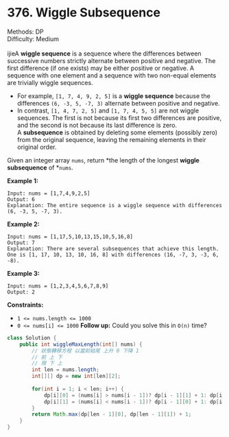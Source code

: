 # 376. Wiggle Subsequence  

  Methods: DP </br> Difficulty: Medium </br> </br>ijieA **wiggle sequence** is a sequence where the differences between successive numbers strictly alternate between positive and negative. The first difference (if one exists) may be either positive or negative. A sequence with one element and a sequence with two non-equal elements are trivially wiggle sequences.

- For example, `[1, 7, 4, 9, 2, 5]` is a **wiggle sequence** because the differences `(6, -3, 5, -7, 3)` alternate between positive and negative.
- In contrast, `[1, 4, 7, 2, 5]` and `[1, 7, 4, 5, 5]` are not wiggle sequences. The first is not because its first two differences are positive, and the second is not because its last difference is zero.
A **subsequence** is obtained by deleting some elements (possibly zero) from the original sequence, leaving the remaining elements in their original order.

Given an integer array `nums`, return *the length of the longest ****wiggle subsequence**** of *`nums`.

**Example 1:**

```plain text
Input: nums = [1,7,4,9,2,5]
Output: 6
Explanation: The entire sequence is a wiggle sequence with differences (6, -3, 5, -7, 3).
```

**Example 2:**

```plain text
Input: nums = [1,17,5,10,13,15,10,5,16,8]
Output: 7
Explanation: There are several subsequences that achieve this length.
One is [1, 17, 10, 13, 10, 16, 8] with differences (16, -7, 3, -3, 6, -8).
```

**Example 3:**

```plain text
Input: nums = [1,2,3,4,5,6,7,8,9]
Output: 2
```

**Constraints:**

- `1 <= nums.length <= 1000`
- `0 <= nums[i] <= 1000`
**Follow up:** Could you solve this in `O(n)` time?

```java
class Solution {
    public int wiggleMaxLength(int[] nums) {
        // 狀態轉移方程 以當前結尾 上升 0 下降 1
        // 前 上 下
        // 現 下 上
        int len = nums.length;
        int[][] dp = new int[len][2];
        
        for(int i = 1; i < len; i++) {
            dp[i][0] = (nums[i] > nums[i - 1])? dp[i - 1][1] + 1: dp[i - 1][0];
            dp[i][1] = (nums[i] < nums[i - 1])? dp[i - 1][0] + 1: dp[i - 1][1];
        }
        return Math.max(dp[len - 1][0], dp[len - 1][1]) + 1;
    }
}
```

